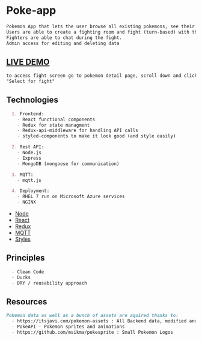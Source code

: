 # Poke-app
```markdown
Pokemon App that lets the user browse all existing pokemons, see their moves and play out fights with other users.
Users are able to create a fighting room and fight (turn-based) with their respective pokemons using MQTT over WebSockets.
Fighters are able to chat during the fight.
Admin access for editing and deleting data
```
## [LIVE DEMO](https://poke-app-michal-sw.vercel.app/pokemons)
```markdown
to access fight screen go to pokemon detail page, scroll down and click 
"Select for fight"
```
## Technologies ##
```markdown
  1. Frontend:
    - React functional components
    - Redux for state managment
    - Redux-api-middleware for handling API calls
    - styled-components to make it look good (and style easily)

  2. Rest API:
    - Node.js
    - Express
    - MongoDB (mongoose for communication)

  3. MQTT:
    - mqtt.js

  4. Deployment: 
    - RHEL 7 run on Microsoft Azure services
    - NGINX
```
- [Node](/backend/)
- [React](/frontend/src)
- [Redux](/frontend/src/ducks)
- [MQTT](/frontend/src/middlewares/mqttHandler.js)
- [Styles](/frontend/src/ui/styles)
## Principles ##
```markdown
  - Clean Code
  - Ducks
  - DRY / reusability approach
```
## Resources ##
```markdown
Pokemon data as well as a bunch of assets are aquired thanks to:
  - https://itsjavi.com/pokemon-assets : All Backend data, modified and tailored to fit the page purposes by me + Pokemon logos and type logos
  - PokeAPI - Pokemon sprites and animations
  - https://github.com/msikma/pokesprite : Small Pokemon Logos
```
